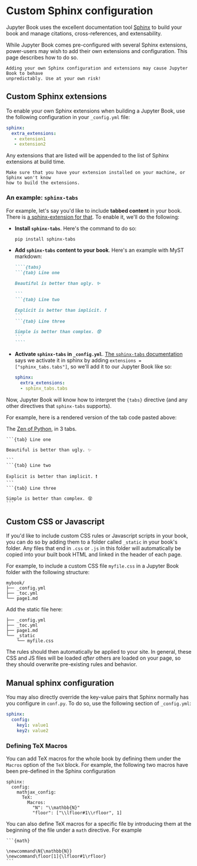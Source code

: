 # Custom Sphinx configuration

Jupyter Book uses the excellent documentation tool [Sphinx](http://www.sphinx-doc.org/)
to build your book and manage citations, cross-references, and extensability.

While Jupyter Book comes pre-configured with several Sphinx extensions, power-users may
wish to add their own extensions and configuration. This page describes how to do so.

```{warning}
Adding your own Sphinx configuration and extensions may cause Jupyter Book to behave
unpredictably. Use at your own risk!
```

## Custom Sphinx extensions

To enable your own Sphinx extensions when building a Jupyter Book, use the following
configuration in your `_config.yml` file:

```yaml
sphinx:
  extra_extensions:
   - extension1
   - extension2
```

Any extensions that are listed will be appended to the list of Sphinx extensions at
build time.

```{note}
Make sure that you have your extension installed on your machine, or Sphinx won't know
how to build the extensions.
```

### An example: `sphinx-tabs`

For example, let's say you'd like to include **tabbed content** in your book. There
is [a sphinx-extension for that](https://github.com/djungelorm/sphinx-tabs). To enable
it, we'll do the following:

* **Install `sphinx-tabs`**. Here's the command to do so:

  ```bash
  pip install sphinx-tabs
  ```
* **Add `sphinx-tabs` content to your book**. Here's an example with MyST markdown:

  `````md
  ````{tabs}
  ```{tab} Line one

  Beautiful is better than ugly. ✨

  ```
  ```{tab} Line two

  Explicit is better than implicit. ❗
  ```
  ```{tab} Line three

  Simple is better than complex. 😵
  ```
  ````
  `````
* **Activate `sphinx-tabs` in `_config.yml`**. [The `sphinx-tabs` documentation](https://github.com/djungelorm/sphinx-tabs#installation)
  says we activate it in sphinx by adding `extensions = ["sphinx_tabs.tabs"]`, so we'll
  add it to our Jupyter Book like so:

  ```yaml
  sphinx:
    extra_extensions:
    - sphinx_tabs.tabs
  ```

Now, Jupyter Book will know how to interpret the `{tabs}` directive (and any other
directives that `sphinx-tabs` supports).

For example, here is a rendered version of the tab code pasted above:

The [Zen of Python](https://www.python.org/dev/peps/pep-0020/), in 3 tabs.

````{tabs}
```{tab} Line one

Beautiful is better than ugly. ✨

```
```{tab} Line two

Explicit is better than implicit. ❗
```
```{tab} Line three

Simple is better than complex. 😵
```
````

## Custom CSS or Javascript

If you'd like to include custom CSS rules or Javascript scripts in your book,
you can do so by adding them to a folder called `_static` in your book's folder.
Any files that end in `.css` or `.js` in this folder will automatically be copied
into your built book HTML and linked in the header of each page.

For example, to include a custom CSS file `myfile.css` in a Jupyter Book folder with
the following structure:

```
mybook/
├── _config.yml
├── _toc.yml
└── page1.md
```

Add the static file here:

```
├── _config.yml
├── _toc.yml
├── page1.md
└── _static
    └── myfile.css
```

The rules should then automatically be applied to your site. In general, these
CSS and JS files will be loaded *after* others are loaded on your page, so they
should overwrite pre-existing rules and behavior.


## Manual sphinx configuration

You may also directly override the key-value pairs that Sphinx normally has
you configure in `conf.py`. To do so, use the following section of `_config.yml`:

  ```yaml
  sphinx:
    config:
      key1: value1
      key2: value2
  ```

### Defining TeX Macros

You can add TeX macros for the whole book by defining them under the `Macros` option of the `TeX` block. For example, the following two macros have been pre-defined in the Sphinx configuration

```
sphinx:
  config:
    mathjax_config:
      TeX:
        Macros:
          "N": "\\mathbb{N}"
          "floor": ["\\lfloor#1\\rfloor", 1]
```

You can also define TeX macros for a specific file by introducing them at the beginning of the file under a `math` directive. For example

````
```{math}

\newcommand\N{\mathbb{N}}
\newcommand\floor[1]{\lfloor#1\rfloor}
```
````
